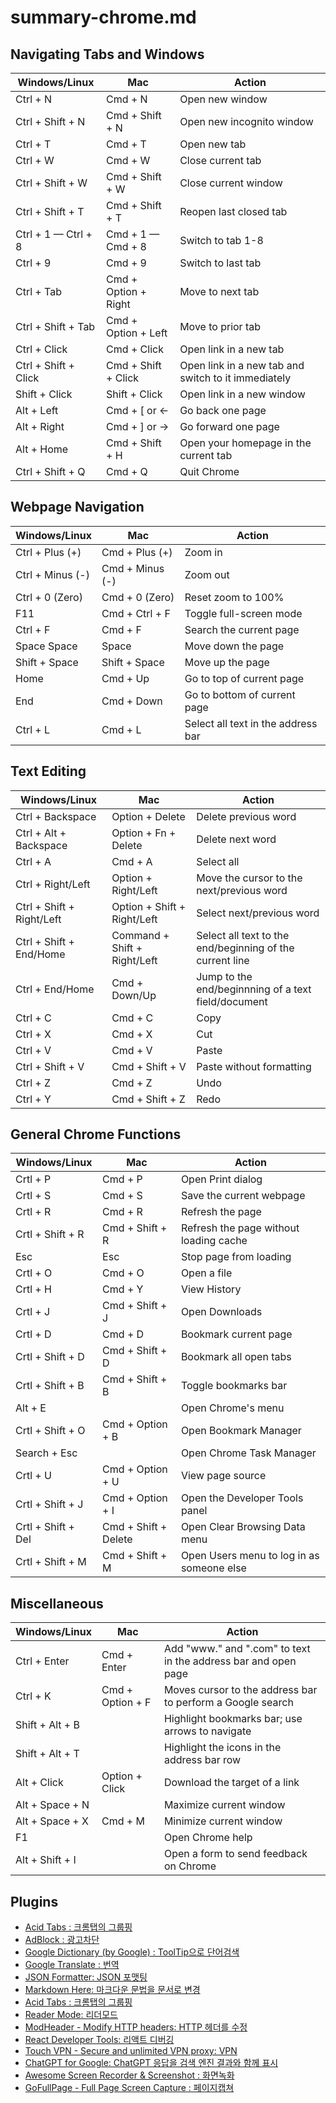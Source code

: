 # summary-chrome.md

## Navigating Tabs and Windows

| Windows/Linux        | Mac                  | Action                                              |
|----------------------|----------------------|-----------------------------------------------------|
| Ctrl + N             | Cmd + N              | Open new window                                     |
| Ctrl + Shift + N     | Cmd + Shift + N      | Open new incognito window                           |
| Ctrl + T             | Cmd + T              | Open new tab                                        |
| Ctrl + W             | Cmd + W              | Close current tab                                   |
| Ctrl + Shift + W     | Cmd + Shift + W      | Close current window                                |
| Ctrl + Shift + T     | Cmd + Shift + T      | Reopen last closed tab                              |
| Ctrl + 1 — Ctrl + 8  | Cmd + 1 — Cmd + 8    | Switch to tab 1-8                                   |
| Ctrl + 9             | Cmd + 9              | Switch to last tab                                  |
| Ctrl + Tab           | Cmd + Option + Right | Move to next tab                                    |
| Ctrl + Shift + Tab   | Cmd + Option + Left  | Move to prior tab                                   |
| Ctrl + Click         | Cmd + Click          | Open link in a new tab                              |
| Ctrl + Shift + Click | Cmd + Shift + Click  | Open link in a new tab and switch to it immediately |
| Shift + Click        | Shift + Click        | Open link in a new window                           |              
| Alt + Left           | Cmd + [ or <-        | Go back one page                                    |
| Alt + Right          | Cmd + ] or ->        | Go forward one page                                 |
| Alt + Home           | Cmd + Shift + H      | Open your homepage in the current tab               |
| Ctrl + Shift + Q     | Cmd + Q              | Quit Chrome                                         |

## Webpage Navigation

| Windows/Linux    | Mac             | Action                             |
|------------------|-----------------|------------------------------------|
| Ctrl + Plus (+)  | Cmd + Plus (+)  | Zoom in                            |
| Ctrl + Minus (-) | Cmd + Minus (-) | Zoom out                           |
| Ctrl + 0 (Zero)  | Cmd + 0 (Zero)  | Reset zoom to 100%                 |
| F11              | Cmd + Ctrl + F  | Toggle full-screen mode            |
| Ctrl + F         | Cmd + F         | Search the current page            |
| Space Space      | Space           | Move down the page                 |
| Shift + Space    | Shift + Space   | Move up the page                   |
| Home             | Cmd + Up        | Go to top of current page          |
| End              | Cmd + Down      | Go to bottom of current page       |
| Ctrl + L         | Cmd + L         | Select all text in the address bar |

## Text Editing

| Windows/Linux             | Mac                          | Action                                                   |
|---------------------------|------------------------------|----------------------------------------------------------|
| Ctrl + Backspace          | Option + Delete              | Delete previous word                                     |
| Ctrl + Alt + Backspace    | Option + Fn + Delete         | Delete next word                                         |
| Ctrl + A                  | Cmd + A                      | Select all                                               |
| Ctrl + Right/Left         | Option + Right/Left          | Move the cursor to the next/previous word                |
| Ctrl + Shift + Right/Left | Option + Shift + Right/Left  | Select next/previous word                                |
| Ctrl + Shift + End/Home   | Command + Shift + Right/Left | Select all text to the end/beginning of the current line |
| Ctrl + End/Home           | Cmd + Down/Up                | Jump to the end/beginnning of a text field/document      |
| Ctrl + C                  | Cmd + C                      | Copy                                                     |
| Ctrl + X                  | Cmd + X                      | Cut                                                      |
| Ctrl + V                  | Cmd + V                      | Paste                                                    |
| Ctrl + Shift + V          | Cmd + Shift + V              | Paste without formatting                                 |
| Ctrl + Z                  | Cmd + Z                      | Undo                                                     |
| Ctrl + Y                  | Cmd + Shift + Z              | Redo                                                     |

## General Chrome Functions

| Windows/Linux      | Mac                  | Action                                    |
|--------------------|----------------------|-------------------------------------------|
| Crtl + P           | Cmd + P              | Open Print dialog                         |
| Crtl + S           | Cmd + S              | Save the current webpage                  |
| Crtl + R           | Cmd + R              | Refresh the page                          |
| Crtl + Shift + R   | Cmd + Shift + R      | Refresh the page without loading cache    |
| Esc                | Esc                  | Stop page from loading                    |
| Crtl + O           | Cmd + O              | Open a file                               |
| Crtl + H           | Cmd + Y              | View History                              |
| Crtl + J           | Cmd + Shift + J      | Open Downloads                            |
| Crtl + D           | Cmd + D              | Bookmark current page                     |
| Crtl + Shift + D   | Cmd + Shift + D      | Bookmark all open tabs                    |
| Crtl + Shift + B   | Cmd + Shift + B      | Toggle bookmarks bar                      |
| Alt + E            |                      | Open Chrome's menu                        |
| Crtl + Shift + O   | Cmd + Option + B     | Open Bookmark Manager                     |
| Search + Esc       |                      | Open Chrome Task Manager                  |
| Crtl + U           | Cmd + Option + U     | View page source                          |
| Crtl + Shift + J   | Cmd + Option + I     | Open the Developer Tools panel            |
| Crtl + Shift + Del | Cmd + Shift + Delete | Open Clear Browsing Data menu             |
| Crtl + Shift + M   | Cmd + Shift + M      | Open Users menu to log in as someone else |

## Miscellaneous

| Windows/Linux   | Mac              | Action                                                         |
|-----------------|------------------|----------------------------------------------------------------|
| Ctrl + Enter    | Cmd + Enter      | Add "www." and ".com" to text in the address bar and open page |
| Ctrl + K        | Cmd + Option + F | Moves cursor to the address bar to perform a Google search     |
| Shift + Alt + B |                  | Highlight bookmarks bar; use arrows to navigate                |
| Shift + Alt + T |                  | Highlight the icons in the address bar row                     |
| Alt + Click     | Option + Click   | Download the target of a link                                  |
| Alt + Space + N |                  | Maximize current window                                        |
| Alt + Space + X | Cmd + M          | Minimize current window                                        |
| F1              |                  | Open Chrome help                                               |
| Alt + Shift + I |                  | Open a form to send feedback on Chrome                         |

## Plugins

- [Acid Tabs : 크롬탭의 그룹핑](https://chromewebstore.google.com/detail/hgceopemmcmigbmhphbcgkeffommpjfc)
- [AdBlock : 광고차단](https://chrome.google.com/webstore/detail/gighmmpiobklfepjocnamgkkbiglidom)
- [Google Dictionary (by Google) : ToolTip으로 단어검색](https://chrome.google.com/webstore/detail/mgijmajocgfcbeboacabfgobmjgjcoja)
- [Google Translate : 번역](https://chrome.google.com/webstore/detail/aapbdbdomjkkjkaonfhkkikfgjllcleb)
- [JSON Formatter: JSON 포맷팅](https://chrome.google.com/webstore/detail/bcjindcccaagfpapjjmafapmmgkkhgoa)
- [Markdown Here: 마크다운 문법을 문서로 변경](https://chrome.google.com/webstore/detail/elifhakcjgalahccnjkneoccemfahfoa)
- [Acid Tabs : 크롬탭의 그룹핑](https://chrome.google.com/webstore/detail/hgceopemmcmigbmhphbcgkeffommpjfc)
- [Reader Mode: 리더모드](https://chromewebstore.google.com/detail/reader-mode/llimhhconnjiflfimocjggfjdlmlhblm)
- [ModHeader - Modify HTTP headers: HTTP 헤더를 수정](https://chrome.google.com/webstore/detail/idgpnmonknjnojddfkpgkljpfnnfcklj)
- [React Developer Tools: 리액트 디버깅](https://chrome.google.com/webstore/detail/fmkadmapgofadopljbjfkapdkoienihi)
- [Touch VPN - Secure and unlimited VPN proxy: VPN](https://chrome.google.com/webstore/detail/ihcjicgdanjaechkgeegckofjjedodee)
- [ChatGPT for Google: ChatGPT 응답을 검색 엔진 결과와 함께 표시](https://chromewebstore.google.com/detail/chatgpt-for-google/jgjaeacdkonaoafenlfkkkmbaopkbilf)
- [Awesome Screen Recorder & Screenshot : 화면녹화](https://chromewebstore.google.com/detail/awesome-screen-recorder-s/nlipoenfbbikpbjkfpfillcgkoblgpmj)
- [GoFullPage - Full Page Screen Capture : 페이지캡쳐](https://chromewebstore.google.com/detail/gofullpage-full-page-scre/fdpohaocaechififmbbbbbknoalclacl)
